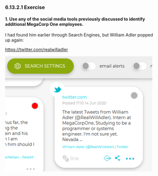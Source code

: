 ### 6.13.2.1 Exercise
#### 1. Use any of the social media tools previously discussed to identify additional MegaCorp One employees.

I had found him earlier through Search Engines, but William Adler popped up again:

https://twitter.com/realwilladler

![image-20200615123024938](.6.13.2.1.assets/image-20200615123024938.png)